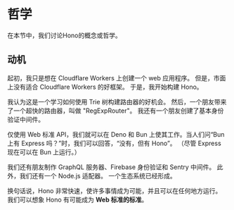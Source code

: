 # 哲学

在本节中，我们讨论Hono的概念或哲学。

## 动机

起初，我只是想在 Cloudflare Workers 上创建一个 web 应用程序。
但是，市面上没有适合 Cloudflare Workers 的好框架。
于是，我开始构建 Hono。

我认为这是一个学习如何使用 Trie 树构建路由器的好机会。
然后，一个朋友带来了一个超快的路由器，叫做 "RegExpRouter"。
我还有一个朋友创建了基本身份验证中间件。

仅使用 Web 标准 API，我们就可以在 Deno 和 Bun 上使其工作。当人们问“Bun 上有 Express 吗？”时，我们可以回答，“没有，但有 Hono”。
（尽管 Express 现在可以在 Bun 上运行。）

我们还有朋友制作 GraphQL 服务器、Firebase 身份验证和 Sentry 中间件。
此外，我们还有一个 Node.js 适配器。
一个生态系统已经形成。

换句话说，Hono 非常快速，使许多事情成为可能，并且可以在任何地方运行。
我们可以想象 Hono 有可能成为 **Web 标准的标准**。